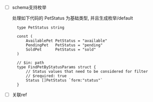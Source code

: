 - [ ] schema支持枚举

  处理如下代码的 PetStatus 为基础类型, 并且生成枚举/default
  ```
    type PetStatus string
    
    const (
        AvailablePet PetStatus = "available"
        PendingPet   PetStatus = "pending"
        SoldPet      PetStatus = "sold"
    )
    
    // $in: path
    type FindPetByStatusParams struct {
        // Status values that need to be considered for filter
        // $required: true
        Status []PetStatus `form:"status"`
    }

  ```

- [ ] 关联ref

